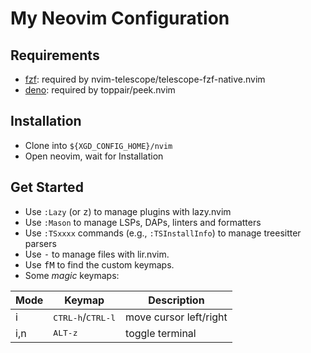 # My Neovim Configuration

## Requirements

* [fzf](https://github.com/junegunn/fzf): required by nvim-telescope/telescope-fzf-native.nvim
* [deno](https://deno.com/): required by toppair/peek.nvim

## Installation

* Clone into `${XGD_CONFIG_HOME}/nvim`
* Open neovim, wait for Installation

## Get Started

* Use `:Lazy` (or <kbd><SPACE>z</kbd>) to manage plugins with lazy.nvim
* Use `:Mason` to manage LSPs, DAPs, linters and formatters
* Use `:TSxxxx` commands (e.g., `:TSInstallInfo`) to manage treesitter parsers
* Use <kbd>-</kbd> to manage files with lir.nvim.
* Use <kbd><SPACE>fM</kbd> to find the custom keymaps.
* Some *magic* keymaps:

| Mode | Keymap | Description |
|--|--|--|
| i | <kbd>CTRL-h</kbd>/<kbd>CTRL-l</kbd> | move cursor left/right |
| i,n | <kbd>ALT-z</kbd> | toggle terminal |
